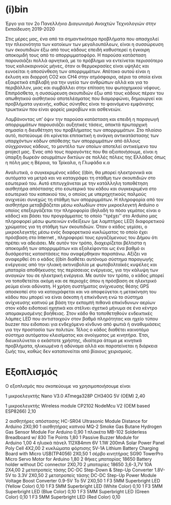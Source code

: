 # (i)bin

Έργο για τον 2ο Πανελλήνιο Διαγωνισμό Ανοιχτών Τεχνολογιών στην Εκπαίδευση 2019-2020

Στις μέρες μας, ένα από τα σημαντικότερα προβλήματα που απασχολεί την πλειονότητα των κατοίκων των μεγαλουπόλεων, είναι η συσσώρευση των σκουπιδιών έξω από τους κάδους επειδή καθυστερεί η έγκαιρη αποκομιδή τους από το απορριμματοφόρο. Η παρούσα κατάσταση παρουσιάζει πολλά αρνητικά, με το πρόβλημα να εντείνεται περισσότερο τους καλοκαιρινούς μήνες, όταν οι θερμοκρασίες είναι υψηλές και ευνοείται η αποσύνθεση των απορριμμάτων. Απότοκο αυτού είναι η έκλυση και διαρροή CO2 και CH4 στην ατμόσφαιρα, αέρια τα οποία είναι εξαιρετικά επιβλαβή για την υγεία των ανθρώπων αλλά και για το περιβάλλον, μιας και συμβάλλει στην επίταση του φωτοχημικού νέφους. Επιπρόσθετα, η συσσώρευση σκουπιδιών έξω από τους κάδους πέραν του απωθητικού αισθητικού αποτελέσματος που διαμορφώνει, δημιουργεί και προβλήματα υγιεινής, καθώς σύνηθες είναι το φαινόμενο εμφάνισης τρωκτικών που είναι φορείς μικροβίων και ασθενειών.

Λαμβάνοντας υπ’ όψιν την παρούσα κατάσταση και επειδή η παραγωγή απορριμμάτων παρουσιάζει αυξητικές τάσεις, αποκτά πρωταρχική σημασία η διευθέτηση του προβλήματος των απορριμμάτων. Στο πλαίσιο αυτό, πιστεύουμε ότι κρίνεται επιτακτική η ανάγκη αντικατάστασης των υπαρχόντων κάδων απόθεσης των απορριμμάτων από άλλους σύγχρονους κάδους, το μοντέλο των οποίων αποτελεί αντικείμενο του project μας. Ένας από τους παραγόντες που θα αξιοποιήσουμε, είναι η ύπαρξη δωρεάν ασυρμάτων δικτύων σε πολλές πόλεις της Ελλάδας όπως η πόλη μας η Βέροια, τα Τρίκαλα, η Γλυφάδα κ.α

Αναλυτικά, ο συγκεκριμένος κάδος (i)bin, θα μπορεί ηλεκτρονικά και αυτόματα να μετρά και να καταγράφει τη στάθμη των σκουπιδιών στο εσωτερικό του. Αυτό επιτυγχάνεται με την κατάλληλη τοποθέτηση αισθητήρα απόστασης στο εσωτερικό του κάδου και συγκεκριμένα στο εσωτερικό του καπακιού του, ο οποίος με υπερηχητικούς παλμούς ανιχνεύει συνεχώς τη στάθμη των απορριμμάτων. Η πληροφορία από τον αισθητήρα μεταβιβάζεται μέσω καλωδίων στον μικροελεγκτή Αrduino ο οποίος επεξεργάζεται την πληροφορία (δηλαδή το πόσο γεμάτος είναι ο κάδος) και βάσει του προγράμματος το οποίο ‘’τρέχει’’ στο Arduino μας πληροφορεί μέσω φωτεινών ενδείξεων (με λαμπτήρες LED) διαφορετικού χρώματος για τη στάθμη των σκουπιδιών. Όταν ο κάδος γεμίσει, ο μικροελεγκτής μέσω ενός διαφορετικού κυκλώματος το οποίο έχει πρόσβαση στο Internet , πληροφορεί τους εργαζόμενους του Δήμου ότι πρέπει να αδειάσει. Με αυτόν τον τρόπο, διαχειρίζεται βέλτιστα η αποκομιδή των απορριμμάτων και εξαλείφονται ως ένα βαθμό οι δυσάρεστες καταστάσεις που αναφέρθηκαν παραπάνω. Αξίζει να αναφερθεί ότι ο κάδος (i)bin διαθέτει αυτόνομο σύστημα παραγωγής ενέργειας από την ηλιακή ακτινοβολία με φωτοβολταϊκές κυψέλες και μπαταρία αποθήκευσης της περίσσειας ενέργειας, για την κάλυψη των αναγκών του σε ηλεκτρική ενέργεια. Με αυτόν τον τρόπο, ο κάδος μπορεί να τοποθετείται ακόμη και σε περιοχές όπου η πρόσβαση σε ηλεκτρικό ρεύμα είναι αδύνατη. Η χρήση συστήματος ανίχνευσης θέσης GPS αποσκοπεί στο να καταγράφεται και να αποφεύγεται η μετακίνηση του κάδου που μπορεί να είναι άσκοπη ή επικίνδυνη ενώ το σύστημα ανίχνευσης καπνού με βάση την εκπομπή πιθανά επικίνδυνων αερίων στον κάδο ειδοποιεί ηχητικά και στέλνει σχετικό μήνυμα σε ένα κέντρο απομακρυσμένης βοήθειας. Στον κάδο θα τοποθετηθούν ενδεικτικές λάμπες LED που αντιστοιχούν στον βαθμό πληρότητας και ηχείο τύπου buzzer που ειδοποιει για ενδεχόμενο κίνδυνο από φωτιά ή αναθυμιάσεις για την προστασία των πολιτών. Τέλος ο κάδος διαθέτει καινοτόμο σύστημα αυτόματου κλεισίματος και ανοίγματος με κινητήρα. Έτσι, διευκολύνεται ο εκάστοτε χρήστης, ιδιαίτερα άτομα με κινητικά προβλήματα, ηλικιωμένα ή αδύναμα αλλά και παρατείνεται η διάρκεια ζωής του, καθώς δεν καταπονείται από βίαιους χειρισμούς.

# Εξοπλισμός
Ο εξοπλισμός που σκοπεύουμε να χρησιμοποιήσουμε είναι

1 μικροελεγκτής Nano V3.0 ATmega328P CH340G 5V (OEM) 2,40

1 μικροελεγκτής Wireless module CP2102 NodeMcu V2 (OEM based ESP8266) 2,10

2 αισθητήρες απόστασης HC-SR04 Ultrasonic Module Distance for Arduino 2X0,90
1 αισθητήρας καπνού MQ-2 Smoke Gas Butane Hydrogen Gas Sensor Module For Arduino 0,90
1 πλακέτα MB-102 Solderless Breadboard w/ 830 Tie Points 1,80
1 Passive Buzzer Module for Arduino 1,00
4 ηλιακά πάνελ 112X84mm 6V 1.1W 200mA Solar Power Panel Poly Cell 4X2,00
2 κυκλώματα φόρτισης 5V-1A Lithium Battery Charging Board with Micro USB(TP4056) 2X0,50
1 σέρβο κινητήρας SG90 TowerPro Micro Servo Motor for Arduino 1,80
2 θήκες μπαταρίας 18650 Battery holder without DC connector 2X0,70
2 μπαταρίες 18650 3,6-3,7V 10A 2X4,00
2 μετατροπείς τάσης DC-DC Step-Down & Step-Up Converter 1.8V-5V to 3.3V 2X0,50
2 μετατροπείς τάσης DC-DC Step-Up Power Module Voltage Boost Converter 0.9-5V To 5V 2X0,50
1 F3 5MM Superbright LED (Yellow Color) 0,10
1 F3 5MM Superbright LED (White Color) 0,10
1 F3 5MM Superbright LED (Blue Color) 0,10
1 F3 5MM Superbright LED (Green Color) 0,10
1 F3 5MM Superbright LED (Red Color) 0,10

